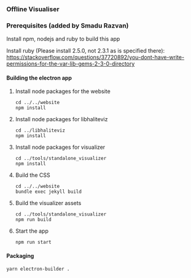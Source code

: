 ### Offline Visualiser

### Prerequisites (added by Smadu Razvan)

Install npm, nodejs and ruby to build this app 


Install ruby (Please install 2.5.0, not 2.3.1 as is specified there):
https://stackoverflow.com/questions/37720892/you-dont-have-write-permissions-for-the-var-lib-gems-2-3-0-directory

#### Building the electron app

1. Install node packages for the website
    ```
    cd ../../website
    npm install
    ```

2. Install node packages for libhaliteviz
    ```
    cd ../libhaliteviz
    npm install
    ```

3. Install node packages for visualizer
    ```
    cd ../tools/standalone_visualizer
    npm install
    ```

4. Build the CSS

    ```
    cd ../../website
    bundle exec jekyll build
    ```

5. Build the visualizer assets
   ```
   cd ../tools/standalone_visualizer
   npm run build
   ```

6. Start the app
    ```
    npm run start
    ```

#### Packaging

```
yarn electron-builder .
```
